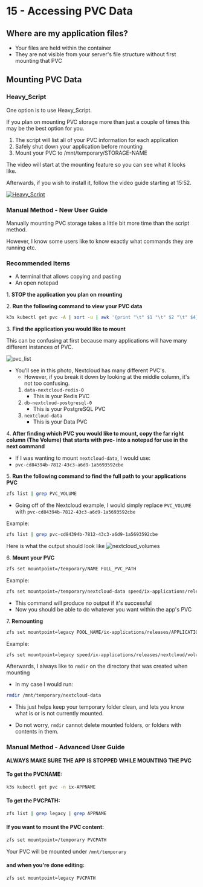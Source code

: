 # 15 - Accessing PVC Data

## Where are my application files?

- Your files are held within the container
- They are not visible from your server's file structure without first mounting that PVC

## Mounting PVC Data

### Heavy_Script

One option is to use Heavy_Script.

If you plan on mounting PVC storage more than just a couple of times this may be the best option for you.

1. The script will list all of your PVC information for each application
2. Safely shut down your application before mounting
3. Mount your PVC to /mnt/temporary/STORAGE-NAME

The video will start at the mounting feature so you can see what it looks like.

Afterwards, if you wish to install it, follow the video guide starting at 15:52.

[![Heavy_Script](/img/pvc_access/video_thumbnail.jpg)](https://youtu.be/uZp4x_Susgo?t=616 "Heavy_Script")

### Manual Method - New User Guide

Manually mounting PVC storage takes a little bit more time than the script method.

However, I know some users like to know exactly what commands they are running etc.

### Recommended Items

- A terminal that allows copying and pasting
- An open notepad

1\. **STOP the application you plan on mounting**

2\. **Run the following command to view your PVC data**

```bash
k3s kubectl get pvc -A | sort -u | awk '{print "\t" $1 "\t" $2 "\t" $4}' | column -t
```

3\. **Find the application you would like to mount**

This can be confusing at first because many applications will have many different instances of PVC.

![pvc_list](/img/pvc_access/pvc_list.png)

- You'll see in this photo, Nextcloud has many different PVC's.
  - However, if you break it down by looking at the middle column, it's not too confusing.
  1. `data-nextcloud-redis-0`
      - This is your Redis PVC
  2. `db-nextcloud-postgresql-0`
      - This is your PostgreSQL PVC
  3. `nextcloud-data`
      - This is your Data PVC

4\. **After finding which PVC you would like to mount, copy the far right column (The Volume) that starts with pvc- into a notepad for use in the next command**

- If I was wanting to mount `nextcloud-data`, I would use:
- `pvc-cd84394b-7812-43c3-a6d9-1a5693592cbe`

5\. **Run the following command to find the full path to your applications PVC**

```bash
zfs list | grep PVC_VOLUME
```

- Going off of the Nextcloud example, I would simply replace `PVC_VOLUME` with `pvc-cd84394b-7812-43c3-a6d9-1a5693592cbe`

Example:

```bash
zfs list | grep pvc-cd84394b-7812-43c3-a6d9-1a5693592cbe
```

Here is what the output should look like ![nextcloud_volumes](/img/pvc_access/nextcloud_volumes.png)

6\. **Mount your PVC**

```bash
zfs set mountpoint=/temporary/NAME FULL_PVC_PATH
```

Example:

```bash
zfs set mountpoint=/temporary/nextcloud-data speed/ix-applications/releases/nextcloud/volumes/pvc-cd84394b-7812-43c3-a6d9-1a5693592cbe
```

- This command will produce no output if it's successful
- Now you should be able to do whatever you want within the app's PVC

7\. **Remounting**

```bash
zfs set mountpoint=legacy POOL_NAME/ix-applications/releases/APPLICATION_NAME/volumes/VOLUME-NAME
```

Example:

```bash
zfs set mountpoint=legacy speed/ix-applications/releases/nextcloud/volumes/pvc-cd84394b-7812-43c3-a6d9-1a5693592cbe
```

Afterwards, I always like to `rmdir` on the directory that was created when mounting

- In my case I would run:

```bash
rmdir /mnt/temporary/nextcloud-data
```

- This just helps keep your temporary folder clean, and lets you know what is or is not currently mounted.

- Do not worry, `rmdir` cannot delete mounted folders, or folders with contents in them.

### Manual Method - Advanced User Guide

**ALWAYS MAKE SURE THE APP IS STOPPED WHILE MOUNTING THE PVC**

#### To get the PVCNAME:

```bash
k3s kubectl get pvc -n ix-APPNAME
```

#### To get the PVCPATH:

```bash
zfs list | grep legacy | grep APPNAME
```

#### If you want to mount the PVC content:

```bash
zfs set mountpoint=/temporary PVCPATH
```

Your PVC will be mounted under `/mnt/temporary`

#### and when you're done editing:

```bash
zfs set mountpoint=legacy PVCPATH
```
